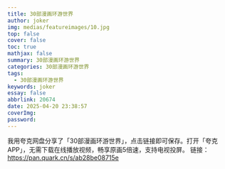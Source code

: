 ```yaml
---
title: 30部漫画环游世界
author: joker
img: medias/featureimages/10.jpg
top: false
cover: false
toc: true
mathjax: false
summary: 30部漫画环游世界
categories: 30部漫画环游世界
tags:
  - 30部漫画环游世界
keywords: joker
essay: false
abbrlink: 20674
date: 2025-04-20 23:38:57
coverImg:
password:
---
```


我用夸克网盘分享了「30部漫画环游世界」，点击链接即可保存。打开「夸克APP」，无需下载在线播放视频，畅享原画5倍速，支持电视投屏。
链接：https://pan.quark.cn/s/ab28be08715e
